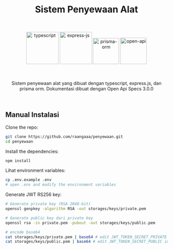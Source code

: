 ###
<h1 align="center">Sistem Penyewaan Alat</h1>

<br />
<br />

<div align="center">
    <img height="100" src="https://img.icons8.com/color/144/typescript.png" alt="typescript"/>
    <img height="100" src="https://img.icons8.com/?size=125&id=kg46nzoJrmTR&format=png&color=fffffe" alt="express-js"/>
    <img height="81" src="https://img.icons8.com/color/144/prisma-orm.png" alt="prisma-orm"/>
    <img height="82" src="https://www.hubql.com/_next/image?url=https%3A%2F%2Fassets.tina.io%2Fd9029970-7f85-4be6-9bb4-96e9db3a4a2b%2Fopenapi-wordmark-1%201.png&w=3840&q=75" alt="open-api"/>
</div>

<br />
<br />

<p align="center">Sistem penyewaan alat yang dibuat dengan typescript, express.js, dan prisma orm. Dokumentasi dibuat dengan Open Api Specs 3.0.0<p/>

<br />

## Manual Instalasi

Clone the repo:

```bash
git clone https://github.com/raangaaa/penyewaan.git
cd penyewaan
```

Install the dependencies:

```bash
npm install
```

Lihat environment variables:

```bash
cp .env.example .env
# open .env and modify the environment variables
```

Generate JWT RS256 key:

```bash
# Generate private key (RSA 2048-bit)
openssl genpkey -algorithm RSA -out storages/keys/private.pem

# Generate public key dari private key
openssl rsa -in private.pem -pubout -out storages/keys/public.pem

# encode base64
cat storages/keys/private.pem | base64 # edit JWT_TOKEN_SECRET_PRIVATE in .env
cat storages/keys/public.pem | base64 # edit JWT_TOKEN_SECRET_PUBLIC in .env
```
